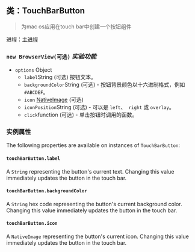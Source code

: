 ## 类：TouchBarButton

> 为mac os应用在touch bar中创建一个按钮组件

进程：[主进程](../tutorial/quick-start.md#main-process)

### `new BrowserView(可选)` *实验功能*

* `options` Object 
  * ` label `String (可选) 按钮文本。
  * ` backgroundColor `String (可选) - 按钮背景颜色以十六进制格式，例如 ` #ABCDEF `。
  * `icon` [NativeImage](native-image.md) (可选)
  * ` iconPosition `String (可选) - 可以是 ` left `、` right` 或 ` overlay `。
  * ` click `function (可选) - 单击按钮时调用的函数。

### 实例属性

The following properties are available on instances of `TouchBarButton`:

#### `touchBarButton.label`

A `String` representing the button's current text. Changing this value immediately updates the button in the touch bar.

#### `touchBarButton.backgroundColor`

A `String` hex code representing the button's current background color. Changing this value immediately updates the button in the touch bar.

#### `touchBarButton.icon`

A `NativeImage` representing the button's current icon. Changing this value immediately updates the button in the touch bar.